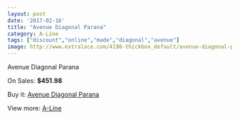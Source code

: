```yaml
---
layout: post
date: '2017-02-16'
title: "Avenue Diagonal Parana"
category: A-Line
tags: ["discount","online","made","diagonal","avenue"]
image: http://www.extralace.com/4198-thickbox_default/avenue-diagonal-parana.jpg
---
```

Avenue Diagonal Parana

On Sales: **$451.98**
<a href="https://www.extralace.com/a-line/1984-avenue-diagonal-parana.html"><amp-img layout="responsive" width="600" height="600" src="//www.extralace.com/4198-thickbox_default/avenue-diagonal-parana.jpg" alt="Avenue Diagonal Parana 0" /></a>

Buy it: [Avenue Diagonal Parana](https://www.extralace.com/a-line/1984-avenue-diagonal-parana.html "Avenue Diagonal Parana")

View more: [A-Line](https://www.extralace.com/2-a-line "A-Line")